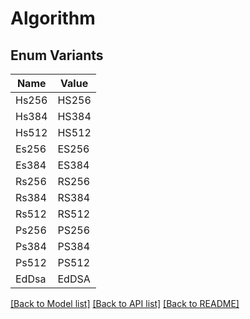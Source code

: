 # Algorithm

## Enum Variants

| Name | Value |
|---- | -----|
| Hs256 | HS256 |
| Hs384 | HS384 |
| Hs512 | HS512 |
| Es256 | ES256 |
| Es384 | ES384 |
| Rs256 | RS256 |
| Rs384 | RS384 |
| Rs512 | RS512 |
| Ps256 | PS256 |
| Ps384 | PS384 |
| Ps512 | PS512 |
| EdDsa | EdDSA |


[[Back to Model list]](../README.md#documentation-for-models) [[Back to API list]](../README.md#documentation-for-api-endpoints) [[Back to README]](../README.md)


